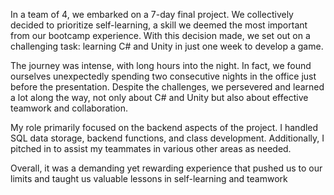 In a team of 4, we embarked on a 7-day final project. We collectively decided to prioritize self-learning, a skill we deemed the most important from our bootcamp experience. With this decision made, we set out on a challenging task: learning C# and Unity in just one week to develop a game.

The journey was intense, with long hours into the night. In fact, we found ourselves unexpectedly spending two consecutive nights in the office just before the presentation. Despite the challenges, we persevered and learned a lot along the way, not only about C# and Unity but also about effective teamwork and collaboration.

My role primarily focused on the backend aspects of the project. I handled SQL data storage, backend functions, and class development. Additionally, I pitched in to assist my teammates in various other areas as needed.

Overall, it was a demanding yet rewarding experience that pushed us to our limits and taught us valuable lessons in self-learning and teamwork
